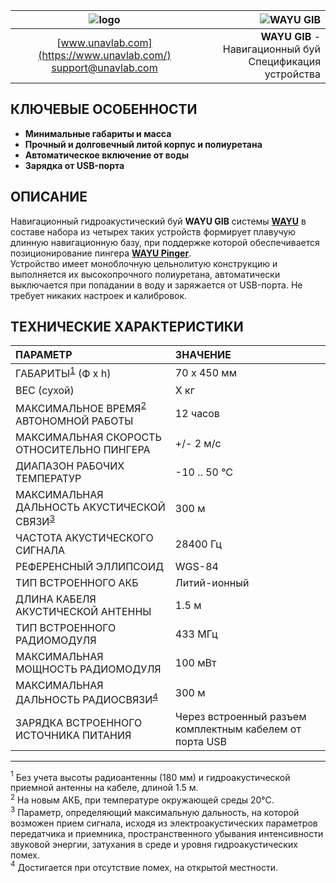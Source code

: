 | ![logo](https://ucnl.github.io/documentation/sm_logo.png) | ![WAYU GIB]() |
| :---: | ---: |
| [www.unavlab.com](https://www.unavlab.com/) <br/> [support@unavlab.com](mailto:support@unavlab.com) | **WAYU GIB** - Навигационный буй <br/> Спецификация устройства |

## КЛЮЧЕВЫЕ ОСОБЕННОСТИ

* **Минимальные габариты и масса**
* **Прочный и долговечный литой корпус и полиуретана**
* **Автоматическое включение от воды**
* **Зарядка от USB-порта** 

## ОПИСАНИЕ

Навигационный гидроакустический буй **WAYU GIB** системы **[WAYU](WAYU_DataBrief_ru.md)** в составе набора из четырех таких устройств формирует плавучую длинную навигационную базу, при поддержке которой обеспечивается позиционирование пингера **[WAYU Pinger](WAYU_Pinger_Specification_ru.md)**.  
Устройство имеет моноблочную цельнолитую конструкцию и выполняется их высокопрочного полиуретана, автоматически выключается при попадании в воду и заряжается от USB-порта. Не требует никаких настроек и калибровок.

<div style="page-break-after: always;"></div>

## ТЕХНИЧЕСКИЕ ХАРАКТЕРИСТИКИ

| ПАРАМЕТР | ЗНАЧЕНИЕ |
| :--- | :--- |
| ГАБАРИТЫ<sup>[1](#footnote1)</sup> (Ф х h) | 70 x 450 мм |
| ВЕС (сухой) | X кг |
| МАКСИМАЛЬНОЕ ВРЕМЯ<sup>[2](#footnote2)</sup> АВТОНОМНОЙ РАБОТЫ | 12 часов |
| МАКСИМАЛЬНАЯ СКОРОСТЬ ОТНОСИТЕЛЬНО ПИНГЕРА | +/- 2 м/с  |
| ДИАПАЗОН РАБОЧИХ ТЕМПЕРАТУР | -10 .. 50 °С |
| МАКСИМАЛЬНАЯ ДАЛЬНОСТЬ АКУСТИЧЕСКОЙ СВЯЗИ<sup>[3](#footnote3)</sup> | 300 м |
| ЧАСТОТА АКУСТИЧЕСКОГО СИГНАЛА | 28400 Гц |
| РЕФЕРЕНСНЫЙ ЭЛЛИПСОИД | WGS-84 |
| ТИП ВСТРОЕННОГО АКБ | Литий-ионный |
| ДЛИНА КАБЕЛЯ АКУСТИЧЕСКОЙ АНТЕННЫ | 1.5 м |
| ТИП ВСТРОЕННОГО РАДИОМОДУЛЯ | 433 МГц |
| МАКСИМАЛЬНАЯ МОЩНОСТЬ РАДИОМОДУЛЯ | 100 мВт |
| МАКСИМАЛЬНАЯ ДАЛЬНОСТЬ РАДИОСВЯЗИ<sup>[4](#footnote4)</sup> | 300 м |
| ЗАРЯДКА ВСТРОЕННОГО ИСТОЧНИКА ПИТАНИЯ | Через встроенный разъем комплектным кабелем от порта USB |

________________
<a name="footnote1"><sup>1</sup></a> Без учета высоты радиоантенны (180 мм) и гидроакустической приемной антенны на кабеле, длиной 1.5 м.  
<a name="footnote2"><sup>2</sup></a> На новым АКБ, при температуре окружающей среды 20°С.  
<a name="footnote3"><sup>3</sup></a> Параметр, определяющий максимальную дальность, на которой возможен прием сигнала, исходя из 
электроакустических параметров передатчика и приемника, пространственного убывания интенсивности звуковой энергии, затухания в среде 
и уровня гидроакустических помех.  
<a name="footnote4"><sup>4</sup></a> Достигается при отсутствие помех, на открытой местности.  
